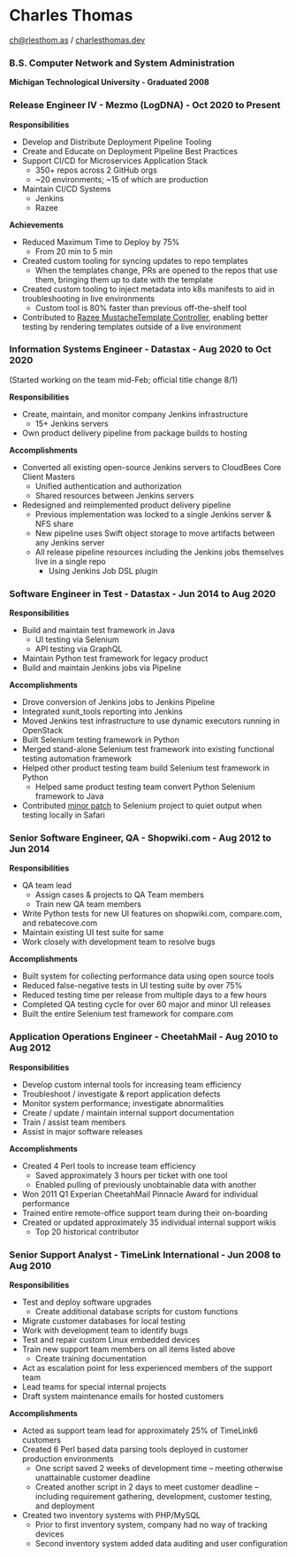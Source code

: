 # Charles Thomas
[ch@rlesthom.as](mailto:ch@rlesthom.as) / [charlesthomas.dev](https://charlesthomas.dev)

### B.S. Computer Network and System Administration
**Michigan Technological University - Graduated 2008**

### Release Engineer IV - Mezmo (LogDNA) - Oct 2020 to Present

**Responsibilities**

- Develop and Distribute Deployment Pipeline Tooling
- Create and Educate on Deployment Pipeline Best Practices
- Support CI/CD for Microservices Application Stack
  - 350+ repos across 2 GitHub orgs
  - ~20 environments; ~15 of which are production
- Maintain CI/CD Systems
  - Jenkins
  - Razee

**Achievements**

- Reduced Maximum Time to Deploy by 75%
  - From 20 min to 5 min
- Created custom tooling for syncing updates to repo templates
  - When the templates change, PRs are opened to the repos that use them, bringing them up to date with the template
- Created custom tooling to inject metadata into k8s manifests to aid in troubleshooting in live environments
  - Custom tool is 80% faster than previous off-the-shelf tool
- Contributed to [Razee MustacheTemplate Controller](https://github.com/razee-io/MustacheTemplate/pull/400), enabling better testing by rendering templates outside of a live environment

### Information Systems Engineer - Datastax - Aug 2020 to Oct 2020 
(Started working on the team mid-Feb; official title change 8/1)

**Responsibilities**

- Create, maintain, and monitor company Jenkins infrastructure
    - 15+ Jenkins servers
- Own product delivery pipeline from package builds to hosting

**Accomplishments**

- Converted all existing open-source Jenkins servers to CloudBees Core Client Masters
    - Unified authentication and authorization
    - Shared resources between Jenkins servers
- Redesigned and reimplemented product delivery pipeline
    - Previous implementation was locked to a single Jenkins server & NFS share
    - New pipeline uses Swift object storage to move artifacts between any Jenkins server
    - All release pipeline resources including the Jenkins jobs themselves live in a single repo
        - Using Jenkins Job DSL plugin

### Software Engineer in Test - Datastax - Jun 2014 to Aug 2020
**Responsibilities**

- Build and maintain test framework in Java
    - UI testing via Selenium
    - API testing via GraphQL
- Maintain Python test framework for legacy product
- Build and maintain Jenkins jobs via Pipeline

**Accomplishments**

- Drove conversion of Jenkins jobs to Jenkins Pipeline
- Integrated xunit_tools reporting into Jenkins
- Moved Jenkins test infrastructure to use dynamic executors running in OpenStack
- Built Selenium testing framework in Python
- Merged stand-alone Selenium test framework into existing functional testing automation framework
- Helped other product testing team build Selenium test framework in Python
	- Helped same product testing team convert Python Selenium framework to Java
- Contributed [minor patch](https://github.com/SeleniumHQ/selenium/pull/244) to Selenium project to quiet output when testing locally in Safari

### Senior Software Engineer, QA - Shopwiki.com - Aug 2012 to Jun 2014
**Responsibilities**

- QA team lead
	- Assign cases & projects to QA Team members
	- Train new QA team members
- Write Python tests for new UI features on shopwiki.com, compare.com, and rebatecove.com
- Maintain existing UI test suite for same
- Work closely with development team to resolve bugs

**Accomplishments**

- Built system for collecting performance data using open source tools
- Reduced false-negative tests in UI testing suite by over 75%
- Reduced testing time per release from multiple days to a few hours
- Completed QA testing cycle for over 60 major and minor UI releases
- Built the entire Selenium test framework for compare.com

### Application Operations Engineer - CheetahMail - Aug 2010 to Aug 2012
**Responsibilities**

- Develop custom internal tools for increasing team efficiency
- Troubleshoot / investigate & report application defects
- Monitor system performance; investigate abnormalities
- Create / update / maintain internal support documentation
- Train / assist team members
- Assist in major software releases

**Accomplishments**

- Created 4 Perl tools to increase team efficiency
	- Saved approximately 3 hours per ticket with one tool
	- Enabled pulling of previously unobtainable data with another
- Won 2011 Q1 Experian CheetahMail Pinnacle Award for individual performance
- Trained entire remote-office support team during their on-boarding
- Created or updated approximately 35 individual internal support wikis
	- Top 20 historical contributor

### Senior Support Analyst - TimeLink International - Jun 2008 to Aug 2010
**Responsibilities**

- Test and deploy software upgrades
	- Create additional database scripts for custom functions
- Migrate customer databases for local testing
- Work with development team to identify bugs
- Test and repair custom Linux embedded devices
- Train new support team members on all items listed above
	- Create training documentation
- Act as escalation point for less experienced members of the support team
- Lead teams for special internal projects
- Draft system maintenance emails for hosted customers

**Accomplishments**

- Acted as support team lead for approximately 25% of TimeLink6 customers
- Created 6 Perl based data parsing tools deployed in customer production environments
	- One script saved 2 weeks of development time – meeting otherwise unattainable customer deadline
	- Created another script in 2 days to meet customer deadline – including requirement gathering, development, customer testing, and deployment
- Created two inventory systems with PHP/MySQL
	- Prior to first inventory system, company had no way of tracking devices
	- Second inventory system added data auditing and user configuration
